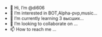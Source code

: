 - 👋 Hi, I’m @di606
- 👀 I’m interested in BOT,Alpha-pvp,music...
- 🌱 I’m currently learning 3 высших...
- 💞️ I’m looking to collaborate on ...
- 📫 How to reach me ...

<!---
di606/di606 is a ✨ special ✨ repository because its `README.md` (this file) appears on your GitHub profile.
You can click the Preview link to take a look at your changes.
--->
